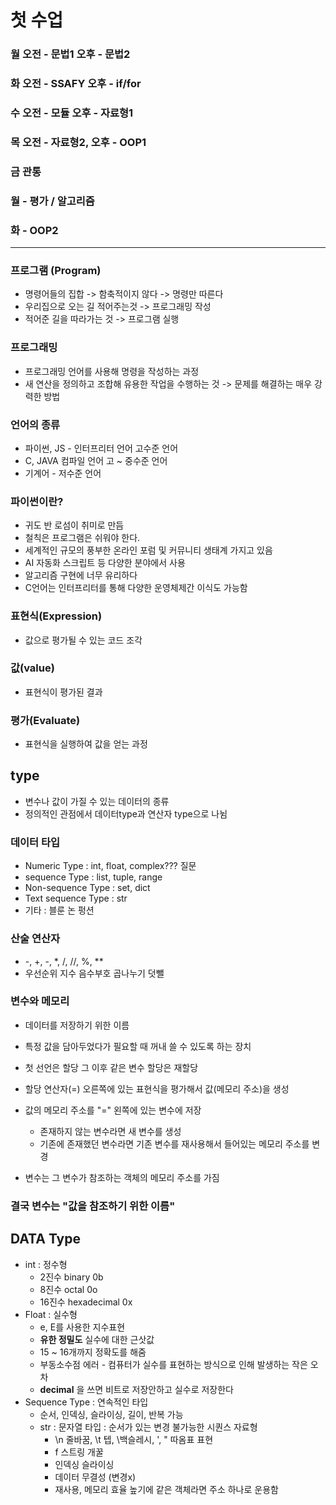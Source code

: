 # 첫 수업

### 월 오전 - 문법1 오후 - 문법2
### 화 오전 - SSAFY 오후 - if/for
### 수 오전 - 모듈 오후 - 자료형1
### 목 오전 - 자료형2, 오후 - OOP1
### 금 관통
### 월 - 평가 / 알고리즘
### 화 - OOP2
---
### 프로그램 (Program)
- 명령어들의 집합 -> 함축적이지 않다 -> 명령만 따른다
- 우리집으로 오는 길 적어주는것 -> 프로그래밍 작성
- 적어준 길을 따라가는 것 -> 프로그램 실행

### 프로그래밍
- 프로그래밍 언어를 사용해 명령을 작성하는 과정
- 새 연산을 정의하고 조합해 유용한 작업을 수행하는 것 -> 문제를 해결하는 매우 강력한 방법

### 언어의 종류
- 파이썬, JS - 인터프리터 언어 고수준 언어
- C, JAVA 컴파일 언어 고 ~ 중수준 언어
- 기계어 - 저수준 언어

### 파이썬이란?
- 귀도 반 로섬이 취미로 만듬
- 철칙은 프로그램은 쉬워야 한다.
- 세계적인 규모의 풍부한 온라인 포럼 및 커뮤니티 생태계 가지고 있음
- AI 자동화 스크립트 등 다양한 분야에서 사용
- 알고리즘 구현에 너무 유리하다
- C언어는 인터프리터를 통해 다양한 운영체제간 이식도 가능함

### 표현식(Expression)
- 값으로 평가될 수 있는 코드 조각
### 값(value)
- 표현식이 평가된 결과
### 평가(Evaluate)
- 표현식을 실행하여 값을 얻는 과정

## type
- 변수나 값이 가질 수 있는 데이터의 종류
- 정의적인 관점에서 데이터type과 연산자 type으로 나뉨
### 데이터 타입
- Numeric Type : int, float, complex??? 질문
- sequence Type : list, tuple, range
- Non-sequence Type : set, dict
- Text sequence Type : str
- 기타 : 블룬 논 펑션
### 산술 연산자
- -, +, -, *, /, //, %, **
- 우선순위 지수 음수부호 곱나누기 덧뺄
### 변수와 메모리
- 데이터를 저장하기 위한 이름
- 특정 값을 담아두었다가 필요할 때 꺼내 쓸 수 있도록 하는 장치
- 첫 선언은 할당 그 이후 같은 변수 할당은 재할당
- 할당 연산자(=) 오른쪽에 있는 표현식을 평가해서 값(메모리 주소)을 생성
- 값의 메모리 주소를 "=" 왼쪽에 있는 변수에 저장
    - 존재하지 않는 변수라면 새 변수를 생성
    - 기존에 존재했던 변수라면 기존 변수를 재사용해서 들어있는 메모리 주소를 변경

- 변수는 그 변수가 참조하는 객체의 메모리 주소를 가짐
### 결국 변수는 "값을 참조하기 위한 이름"

## DATA Type
- int : 정수형
    - 2진수 binary 0b
    - 8진수 octal 0o
    - 16진수 hexadecimal 0x
- Float : 실수형
    - e, E를 사용한 지수표현
    - **유한 정밀도** 실수에 대한 근삿값
    - 15 ~ 16개까지 정확도를 해줌
    - 부동소수점 에러 - 컴퓨터가 실수를 표현하는 방식으로 인해 발생하는 작은 오차
    - **decimal** 을 쓰면 비트로 저장안하고 실수로 저장한다
- Sequence Type : 연속적인 타입
    - 순서, 인덱싱, 슬라이싱, 길이, 반복 가능
    - str : 문자열 타입 : 순서가 있는 변경 불가능한 시퀀스 자료형
        - \n 줄바꿈, \t 텝, \\백슬레시, \', \" 따옴표 표현
        - f 스트링 개꿀
        - 인덱싱 슬라이싱 
        - 데이터 무결성 (변경x)
        - 재사용, 메모리 효율 높기에 같은 객체라면 주소 하나로 운용함


        